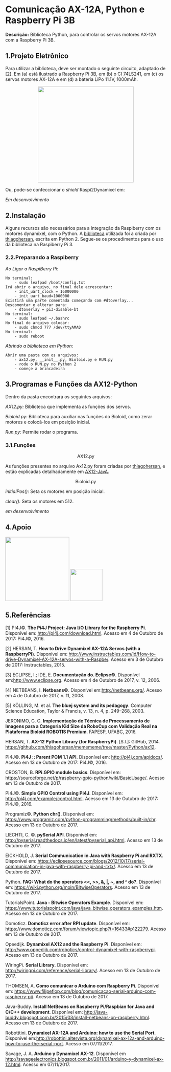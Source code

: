 # Comunicação AX-12A, Python e Raspberry Pi 3B

**Descrição:** Biblioteca Python, para controlar os servos motores AX-12A com a Raspberry Pi 3B.

## 1.Projeto Eletrônico

Para utilizar a biblioteca, deve ser montado o seguinte circuito, adaptado de [2]. Em (a) está ilustrado a Raspberry Pi 3B, em (b) o CI 74LS241, em (c) os servos motores AX-12A e em (d) a bateria LiPo 11.1V, 1000mAh.   

<p align="center">
<img src = "https://user-images.githubusercontent.com/28567780/32135696-1ff67e84-bbe2-11e7-9de0-32faf4b4759b.png" width = "300">
</p>

Ou, pode-se confeccionar o _shield_ Raspi2Dynamixel em:

_Em desenvolvimento_

## 2.Instalação

Alguns recursos são necessários para a integração da Raspiberry com os motores dynamixel, com o Python. A [biblioteca](https://github.com/thiagohersan/memememe/blob/master/Python/ax12/ax12.py) utilizada foi a criada por [thiagohersan](https://github.com/thiagohersan), escrita em Python 2. Segue-se os procedimentos para o uso da biblioteca na Raspiberry Pi 3. 

### 2.2.Preparando a Raspiberry 

*Ao Ligar a RaspiBerry Pi:*

	No terminal: 
		- sudo leafpad /boot/config.txt
	Irá abrir o arquivo, no final dele acrescentar:
		- init_uart_clock = 16000000
		- init_uart_baud=1000000
	Existirá uma parte comentada começando com #dtoverlay... 
	Descomentar e alterar para: 
		- dtoverlay = pi3-disable-bt
	No terminal: 
		- sudo leafpad ~/.bashrc
	No final do arquivo colocar: 
		- sudo chmod 777 /dev/ttyAMA0
	No terminal: 
		- sudo reboot
		
*Abrindo a biblioteca em Python:*

	Abrir uma pasta com os arquivos:
		- ax12.py, __init__.py, Bioloid.py e RUN.py
		- rode o RUN.py no Python 2
		- começe a brincadeira
		
## 3.Programas e Funções da AX12-Python 

Dentro da pasta encontrará os seguintes arquivos:

*AX12.py:* Biblioteca que implementa as funções dos servos.

*Bioloid.py:* Biblioteca para auxiliar nas funções do Bioloid, como zerar motores e colocá-los em posição inicial.

*Run.py:* Permite rodar o programa.

### 3.1.Funções

<p align="center">
AX12.py
</p>

As funções presentes no arquivo Ax12.py foram criadas por [thiagohersan](https://github.com/thiagohersan), e estão explicadas detalhadamente em [AX12-JavA](https://github.com/LAB08-SBC/BioloidCodes/tree/master/AX12-JavA).


<p align="center">
Bioloid.py
</p>


_initialPos():_ Seta os motores em posição inicial.

_clear():_ Seta os motores em 512.

_em desenvolvimento_

## 4.Apoio

<img src="http://www.fc.unesp.br/Home/Cursos/Fisica/fisica-fapesp.png" width="200">
  
<img src = "http://proad.ufabc.edu.br/images/headers/logo_ufabc.png" width="100">

## 5.Referências 

[1] PI4J©. **The Pi4J Project: Java I/O Library for the Raspberry Pi**. Disponível em: <http://pi4j.com/download.html>. Acesso em 4 de Outubro de 2017: Pi4J©, 2016.

[2] HERSAN, T. **How to Drive Dynamixel AX-12A Servos (with a RaspberryPi)**. Disponível em: <http://www.instructables.com/id/How-to-drive-Dynamixel-AX-12A-servos-with-a-Raspbe/>. Acesso em 3 de Outubro de 2017: Instructables, 2015.

[3] ECLIPSE, I.; IDE, E. __Documentação do. Eclipse©__. Disponível em:<http://www.eclipse.org>. Acesso em 4 de Outubro de 2017, v. 12, 2006.

[4] NETBEANS, I. __Netbeans©__. Disponível em:<http://netbeans.org/>. Acesso em 4 de Outubro de 2017, v. 11, 2008.

[5] KÖLLING, M. et al. __The bluej system and its pedagogy__. Computer Science Education, Taylor & Francis, v. 13, n. 4, p. 249–268, 2003.

JERONIMO, G. C. **Implementação de Técnica de Processamento de Imagens para a Categoria Kid Size da RoboCup com Validação Real na Plataforma Bioloid ROBOTIS Premium**. FAPESP, UFABC, 2016.

HERSAN, T. **AX-12 Python Library (for RaspberryPi)**. [S.l.]: GitHub, 2014. <https://github.com/thiagohersan/memememe/tree/master/Python/ax12>.

PI4J©. **Pi4J :: Parent POM 1.1 API**. Disponível em: <http://pi4j.com/apidocs/>. Acesso em 13 de Outubro de 2017: Pi4J©, 2016.

CROSTON, B. __RPi.GPIO module basics__. Disponível em: <https://sourceforge.net/p/raspberry-gpio-python/wiki/BasicUsage/>. Acesso em 13 de Outubro de 2017.

PI4J©. **Simple GPIO Control using Pi4J**. Disponível em: <http://pi4j.com/example/control.html>. Acesso em 13 de Outubro de 2017: Pi4J©, 2016.

Programiz©. **Python chr()**. Disponível em: <https://www.programiz.com/python-programming/methods/built-in/chr>. Acesso em 13 de Outubro de 2017.

LIECHTI, C. ©. **pySerial API**. Disponível em: <http://pyserial.readthedocs.io/en/latest/pyserial_api.html>. Acesso em 13 de Outubro de 2017.

EICKHOLD, J. **Serial Communication in Java with Raspberry Pi and RXTX**. Disponível em: <https://eclipsesource.com/blogs/2012/10/17/serial-communication-in-java-with-raspberry-pi-and-rxtx/>. Acesso em 13 de Outubro de 2017.

Python. **FAQ: What do the operators <<, >>, &, |, ~, and ^ do?**. Disponível em: <https://wiki.python.org/moin/BitwiseOperators>. Acesso em 13 de Outubro de 2017.

TutorialsPoint. **Java - Bitwise Operators Example**. Disponível em: <https://www.tutorialspoint.com/java/java_bitwise_operators_examples.htm>. Acesso em 13 de Outubro de 2017.

Domoticz. **Domoticz error after RPI update**. Disponível em: <https://www.domoticz.com/forum/viewtopic.php?t=16433#p122279>. Acesso em 13 de Outubro de 2017.

Opeedijk. **Dynamixel AX12 and the Raspberry Pi**. Disponível em: <http://www.oppedijk.com/robotics/control-dynamixel-with-raspberrypi>. Acesso em 13 de Outubro de 2017.

WiringPi. **Serial Library**. Disponível em: <http://wiringpi.com/reference/serial-library/>. Acesso em 13 de Outubro de 2017.

THOMSEN, A. **Como comunicar o Arduino com Raspberry Pi**. Disponível em: <https://www.filipeflop.com/blog/comunicacao-serial-arduino-com-raspberry-pi/>. Acesso em 13 de Outubro de 2017.

Java-Buddy. **Install NetBeans on Raspberry Pi/Raspbian for Java and C/C++ development**. Disponível em: <http://java-buddy.blogspot.com.br/2015/03/install-netbeans-on-raspberry.html>. Acesso em 13 de Outubro de 2017.  

Robotttini. **Dynamixel AX-12A and Arduino: how to use the Serial Port**. Disponível em:<http://robottini.altervista.org/dynamixel-ax-12a-and-arduino-how-to-use-the-serial-port>. Acesso em 07/11/2017.

 Savage, J. A. **Arduino y Dynamixel AX-12**. Disponível em <http://savageelectronics.blogspot.com.br/2011/01/arduino-y-dynamixel-ax-12.html>. Acesso em 07/11/2017.

